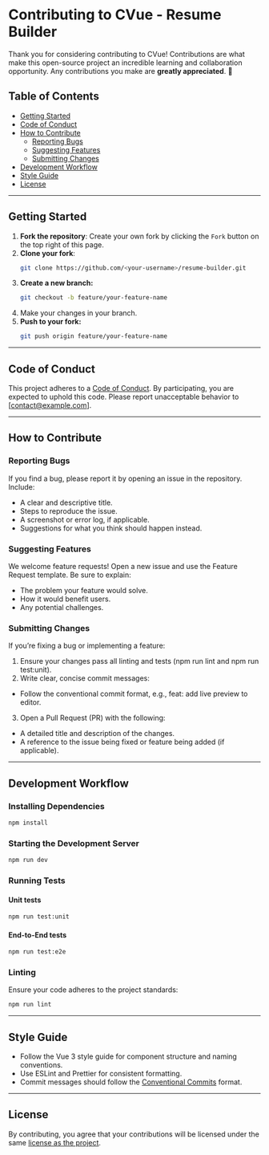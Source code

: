 # Contributing to CVue - Resume Builder

Thank you for considering contributing to CVue! Contributions are what make this open-source project an incredible learning and collaboration opportunity. Any contributions you make are **greatly appreciated**. 🎉

## Table of Contents

- [Getting Started](#getting-started)
- [Code of Conduct](#code-of-conduct)
- [How to Contribute](#how-to-contribute)
    - [Reporting Bugs](#reporting-bugs)
    - [Suggesting Features](#suggesting-features)
    - [Submitting Changes](#submitting-changes)
- [Development Workflow](#development-workflow)
- [Style Guide](#style-guide)
- [License](#license)

---

## Getting Started

1. **Fork the repository**: Create your own fork by clicking the `Fork` button on the top right of this page.
2. **Clone your fork**:
    ```sh
    git clone https://github.com/<your-username>/resume-builder.git
    ```
3. **Create a new branch:**
    ```sh
    git checkout -b feature/your-feature-name
    ```
4. Make your changes in your branch.
5. **Push to your fork:**
    ```sh
    git push origin feature/your-feature-name
    ```

---

## Code of Conduct

This project adheres to a [Code of Conduct](CODE_OF_CONDUCT.md). By participating, you are expected to uphold this code. Please report unacceptable behavior to [contact@example.com].

---

## How to Contribute

### Reporting Bugs

If you find a bug, please report it by opening an issue in the repository. Include:

- A clear and descriptive title.
- Steps to reproduce the issue.
- A screenshot or error log, if applicable.
- Suggestions for what you think should happen instead.

### Suggesting Features

We welcome feature requests! Open a new issue and use the Feature Request template. Be sure to explain:

- The problem your feature would solve.
- How it would benefit users.
- Any potential challenges.

### Submitting Changes

If you’re fixing a bug or implementing a feature:

1. Ensure your changes pass all linting and tests (npm run lint and npm run test:unit).
2. Write clear, concise commit messages:

- Follow the conventional commit format, e.g., feat: add live preview to editor.

3. Open a Pull Request (PR) with the following:

- A detailed title and description of the changes.
- A reference to the issue being fixed or feature being added (if applicable).

---

## Development Workflow

### Installing Dependencies

```sh
npm install
```

### Starting the Development Server

```sh
npm run dev
```

### Running Tests

#### Unit tests

```sh
npm run test:unit
```

#### End-to-End tests

```sh
npm run test:e2e
```

### Linting

Ensure your code adheres to the project standards:

```sh
npm run lint
```

---

## Style Guide

- Follow the Vue 3 style guide for component structure and naming conventions.
- Use ESLint and Prettier for consistent formatting.
- Commit messages should follow the [Conventional Commits](https://www.conventionalcommits.org/en/v1.0.0/) format.

---

## License

By contributing, you agree that your contributions will be licensed under the same [license as the project](LICENSE).

